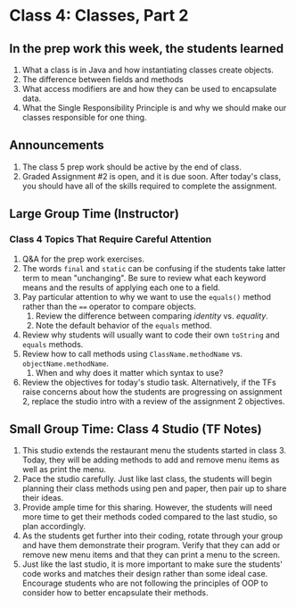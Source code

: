 # Class 4: Classes, Part 2

## In the prep work this week, the students learned

1. What a class is in Java and how instantiating classes create objects.
1. The difference between fields and methods
1. What access modifiers are and how they can be used to encapsulate data.
1. What the Single Responsibility Principle is and why we should make our classes responsible for one thing.

## Announcements

1. The class 5 prep work should be active by the end of class.
1. Graded Assignment #2 is open, and it is due soon. After today's class, you should have all of the skills required to complete the assignment.

## Large Group Time (Instructor)

### Class 4 Topics That Require Careful Attention

1. Q&A for the prep work exercises.
1. The words ``final`` and ``static`` can be confusing if the students take latter term to mean "unchanging". Be sure to review what each keyword means and the results of applying each one to a field.
1. Pay particular attention to why we want to use the ``equals()`` method rather than the ``==`` operator to compare objects.
    1. Review the difference between comparing *identity* vs. *equality*.
    1. Note the default behavior of the ``equals`` method.
1. Review why students will usually want to code their own ``toString`` and ``equals`` methods.
1. Review how to call methods using ``ClassName.methodName`` vs. ``objectName.methodName``.
    1. When and why does it matter which syntax to use?
1. Review the objectives for today's studio task. Alternatively, if the TFs raise concerns about how the students are progressing on assignment 2, replace the studio intro with a review of the assignment 2 objectives.

## Small Group Time: Class 4 Studio (TF Notes)

1. This studio extends the restaurant menu the students started in class 3. Today, they will be adding methods to add and remove menu items as well as print the menu.
1. Pace the studio carefully. Just like last class, the students will begin planning their class methods using pen and paper, then pair up to share their ideas.
1. Provide ample time for this sharing. However, the students will need more time to get their methods coded compared to the last studio, so plan accordingly.
1. As the students get further into their coding, rotate through your group and have them demonstrate their program. Verify that they can add or remove new menu items and that they can print a menu to the screen.
1. Just like the last studio, it is more important to make sure the students' code works and matches their design rather than some ideal case. Encourage students who are not following the principles of OOP to consider how to better encapsulate their methods.
